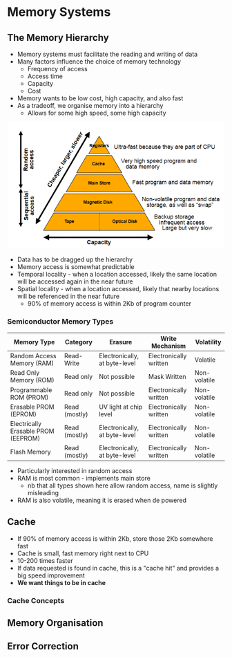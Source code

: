 # Memory Systems

## The Memory Hierarchy

- Memory systems must facilitate the reading and writing of data
- Many factors influence the choice of memory technology
  - Frequency of access
  - Access time
  - Capacity
  - Cost
- Memory wants to be low cost, high capacity, and also fast
- As a tradeoff, we organise memory into a hierarchy
  - Allows for some high speed, some high capacity

![](./img/hierarchy.png)

- Data has to be dragged up the hierarchy
- Memory access is somewhat predictable
- Temporal locality - when a location accessed, likely the same location will be accessed again in the near future
- Spatial locality - when a location accessed, likely that nearby locations will be referenced in the near future
  - 90% of memory access is within 2Kb of program counter

### Semiconductor Memory Types

| Memory Type                         | Category      | Erasure                       | Write Mechanism        | Volatility   |
| ----------------------------------- | ------------- | ----------------------------- | ---------------------- | ------------ |
| Random Access Memory (RAM)          | Read-Write    | Electronically, at byte-level | Electronically written | Volatile     |
| Read Only Memory (ROM)              | Read only     | Not possible                  | Mask Written           | Non-volatile |
| Programmable ROM (PROM)             | Read only     | Not possible                  | Electronically written | Non-volatile |
| Erasable PROM (EPROM)               | Read (mostly) | UV light at chip level        | Electronically written | Non-volatile |
| Electrically Erasable PROM (EEPROM) | Read (mostly) | Electronically, at byte-level | Electronically written | Non-volatile |
| Flash Memory                        | Read (mostly) | Electronically, at byte-level | Electronically written | Non-volatile |

- Particularly interested in random access
- RAM is most common - implements main store
  - nb that all types shown here allow random access, name is slightly misleading
- RAM is also volatile, meaning it is erased when de powered

## Cache

- If 90% of memory access is within 2Kb, store those 2Kb somewhere fast
- Cache is small, fast memory right next to CPU
- 10-200 times faster
- If data requested is found in cache, this is a "cache hit" and provides a big speed improvement
- **We want things to be in cache**

### Cache Concepts

## Memory Organisation

## Error Correction
